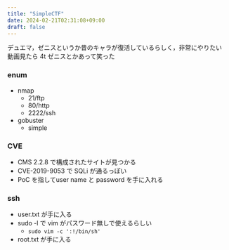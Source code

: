```yaml
---
title: "SimpleCTF"
date: 2024-02-21T02:31:08+09:00
draft: false
---
```


デュエマ，ゼニスというか昔のキャラが復活しているらしく，非常にやりたい\
動画見たら 4t ゼニスとかあって笑った

### enum

- nmap
  - 21/ftp
  - 80/http
  - 2222/ssh
- gobuster
  - simple

### CVE

- CMS 2.2.8 で構成されたサイトが見つかる
- CVE-2019-9053 で SQLi が通るっぽい
- PoC を指してuser name と password を手に入れる

### ssh

- user.txt が手に入る
- sudo -l で vim がパスワード無しで使えるらしい
  - ```sudo vim -c ':!/bin/sh'```
- root.txt が手に入る
